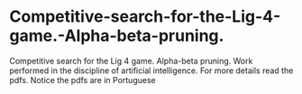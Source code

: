 # Competitive-search-for-the-Lig-4-game.-Alpha-beta-pruning.
Competitive search for the Lig 4 game. Alpha-beta pruning.  Work performed in the discipline of artificial intelligence.  For more details read the pdfs. Notice the pdfs are in Portuguese

